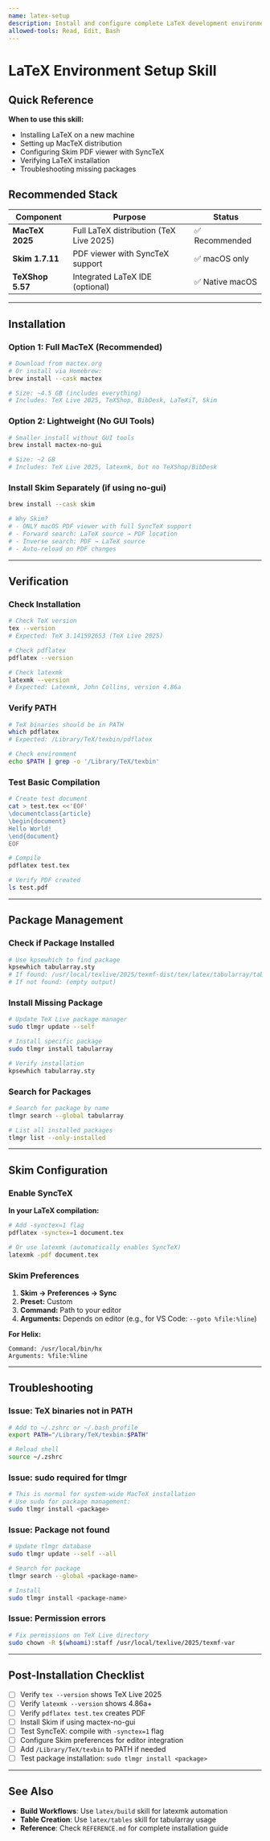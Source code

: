 ```yaml
---
name: latex-setup
description: Install and configure complete LaTeX development environment on macOS with MacTeX, Skim viewer, and SyncTeX support. Use when setting up new machine, installing LaTeX distribution, configuring PDF viewer, or troubleshooting package installations.
allowed-tools: Read, Edit, Bash
---
```


# LaTeX Environment Setup Skill

## Quick Reference

**When to use this skill:**

- Installing LaTeX on a new machine
- Setting up MacTeX distribution
- Configuring Skim PDF viewer with SyncTeX
- Verifying LaTeX installation
- Troubleshooting missing packages

## Recommended Stack

| Component        | Purpose                                 | Status          |
| ---------------- | --------------------------------------- | --------------- |
| **MacTeX 2025**  | Full LaTeX distribution (TeX Live 2025) | ✅ Recommended  |
| **Skim 1.7.11**  | PDF viewer with SyncTeX support         | ✅ macOS only   |
| **TeXShop 5.57** | Integrated LaTeX IDE (optional)         | ✅ Native macOS |

---

## Installation

### Option 1: Full MacTeX (Recommended)

```bash
# Download from mactex.org
# Or install via Homebrew:
brew install --cask mactex

# Size: ~4.5 GB (includes everything)
# Includes: TeX Live 2025, TeXShop, BibDesk, LaTeXiT, Skim
```

### Option 2: Lightweight (No GUI Tools)

```bash
# Smaller install without GUI tools
brew install mactex-no-gui

# Size: ~2 GB
# Includes: TeX Live 2025, latexmk, but no TeXShop/BibDesk
```

### Install Skim Separately (if using no-gui)

```bash
brew install --cask skim

# Why Skim?
# - ONLY macOS PDF viewer with full SyncTeX support
# - Forward search: LaTeX source → PDF location
# - Inverse search: PDF → LaTeX source
# - Auto-reload on PDF changes
```

---

## Verification

### Check Installation

```bash
# Check TeX version
tex --version
# Expected: TeX 3.141592653 (TeX Live 2025)

# Check pdflatex
pdflatex --version

# Check latexmk
latexmk --version
# Expected: Latexmk, John Collins, version 4.86a
```

### Verify PATH

```bash
# TeX binaries should be in PATH
which pdflatex
# Expected: /Library/TeX/texbin/pdflatex

# Check environment
echo $PATH | grep -o '/Library/TeX/texbin'
```

### Test Basic Compilation

```bash
# Create test document
cat > test.tex <<'EOF'
\documentclass{article}
\begin{document}
Hello World!
\end{document}
EOF

# Compile
pdflatex test.tex

# Verify PDF created
ls test.pdf
```

---

## Package Management

### Check if Package Installed

```bash
# Use kpsewhich to find package
kpsewhich tabularray.sty
# If found: /usr/local/texlive/2025/texmf-dist/tex/latex/tabularray/tabularray.sty
# If not found: (empty output)
```

### Install Missing Package

```bash
# Update TeX Live package manager
sudo tlmgr update --self

# Install specific package
sudo tlmgr install tabularray

# Verify installation
kpsewhich tabularray.sty
```

### Search for Packages

```bash
# Search for package by name
tlmgr search --global tabularray

# List all installed packages
tlmgr list --only-installed
```

---

## Skim Configuration

### Enable SyncTeX

**In your LaTeX compilation:**

```bash
# Add -synctex=1 flag
pdflatex -synctex=1 document.tex

# Or use latexmk (automatically enables SyncTeX)
latexmk -pdf document.tex
```

### Skim Preferences

1. **Skim → Preferences → Sync**
2. **Preset:** Custom
3. **Command:** Path to your editor
4. **Arguments:** Depends on editor (e.g., for VS Code: `--goto %file:%line`)

**For Helix:**

```
Command: /usr/local/bin/hx
Arguments: %file:%line
```

---

## Troubleshooting

### Issue: TeX binaries not in PATH

```bash
# Add to ~/.zshrc or ~/.bash_profile
export PATH="/Library/TeX/texbin:$PATH"

# Reload shell
source ~/.zshrc
```

### Issue: sudo required for tlmgr

```bash
# This is normal for system-wide MacTeX installation
# Use sudo for package management:
sudo tlmgr install <package>
```

### Issue: Package not found

```bash
# Update tlmgr database
sudo tlmgr update --self --all

# Search for package
tlmgr search --global <package-name>

# Install
sudo tlmgr install <package-name>
```

### Issue: Permission errors

```bash
# Fix permissions on TeX Live directory
sudo chown -R $(whoami):staff /usr/local/texlive/2025/texmf-var
```

---

## Post-Installation Checklist

- [ ] Verify `tex --version` shows TeX Live 2025
- [ ] Verify `latexmk --version` shows 4.86a+
- [ ] Verify `pdflatex test.tex` creates PDF
- [ ] Install Skim if using mactex-no-gui
- [ ] Test SyncTeX: compile with `-synctex=1` flag
- [ ] Configure Skim preferences for editor integration
- [ ] Add `/Library/TeX/texbin` to PATH if needed
- [ ] Test package installation: `sudo tlmgr install <package>`

---

## See Also

- **Build Workflows**: Use `latex/build` skill for latexmk automation
- **Table Creation**: Use `latex/tables` skill for tabularray usage
- **Reference**: Check `REFERENCE.md` for complete installation guide

